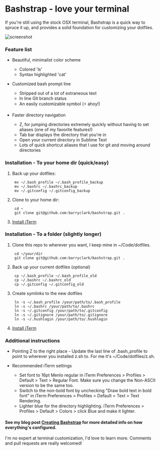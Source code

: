 Bashstrap - love your terminal
==============================

If you're still using the stock OSX terminal, Bashstrap is a quick way to spruce it up, and provides a solid foundation for customizing your dotfiles.

<img src="https://raw.github.com/barryclark/bashstrap/master/screenshot.png" alt="screenshot" />

### Feature list

- Beautiful, minimalist color scheme
	- Colored 'ls'
	- Syntax highlighted 'cat'

- Customized bash prompt line
	- Stripped out of a lot of extraneous text 
	- In line Git branch status
	- An easily customizable symbol (⚡ ahoy!)

- Faster directory navigation
	- Z, for jumping directories extremely quickly without having to set aliases (one of my favorite features!)
	- Tab bar displays the directory that you're in
	- Open your current directory in Sublime Text
	- Lots of quick shortcut aliases that I use for git and moving around directories

### Installation - To your home dir (quick/easy)

1. Back up your dotfiles:

		mv ~/.bash_profile ~/.bash_profile_backup
		mv ~/.bashrc ~/.bashrc_backup
		mv ~/.gitconfig ~/.gitconfig_backup

2. Clone to your home dir:

		cd ~
		git clone git@github.com:barryclark/bashstrap.git .

3. [Install iTerm](http://www.iterm2.com/#/section/downloads)

### Installation - To a folder (slightly longer) 

1. Clone this repo to wherever you want, I keep mine in ~/Code/dotfiles. 

		cd ~/your/dir
		git clone git@github.com:barryclark/bashstrap.git .

2. Back up your current dotfiles (optional)

		cp ~/.bash_profile ~/.bash_profile_old
		cp ~/.bashrc ~/.bashrc_old
		cp ~/.gitconfig ~/.gitconfig_old

3. Create symlinks to the new dotfiles

		ln -s ~/.bash_profile /your/path/to/.bash_profile
		ln -s ~/.bashrc /your/path/to/.bashrc
		ln -s ~/.gitconfig /your/path/to/.gitconfig
		ln -s ~/.gitignore /your/path/to/.gitignore
		ln -s ~/.hushlogin /your/path/to/.hushlogin

4. [Install iTerm](http://www.iterm2.com/#/section/downloads)

### Additional instructions

- Pointing Z to the right place - Update the last line of .bash_profile to point to wherever you installed z.sh to. For me it's ~/Code/dotfiles/z.sh. 

- Recommended iTerm settings

	- Set font to 16pt Menlo regular in iTerm Preferences > Profiles > Default > Text > Regular Font. Make sure you change the Non-ASCII version to be the same too.
	- Switch to the non-bold font by unchecking "Draw bold text in bold font" in iTerm Preferences > Profiles > Default > Text > Text Rendering.
	- Lighter blue for the directory highlighting. iTerm Preferences > Profiles > Default > Colors > click Blue and make it lighter.

#### See my blog post [Creating Bashstrap](http://barryclark.co) for more detailed info on how everything's configured. 

I'm no expert at terminal customization, I'd love to learn more. Comments and pull requests are really welcomed!